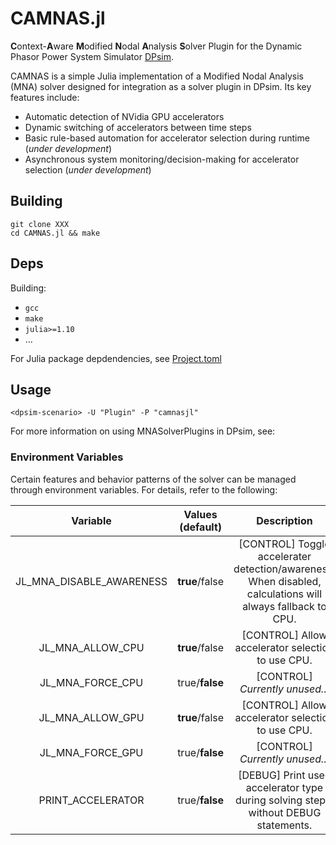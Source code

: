 # CAMNAS.jl

**C**ontext-**A**ware **M**odified **N**odal **A**nalysis **S**olver Plugin for the Dynamic Phasor Power System Simulator [DPsim](https://github.com/sogno-platform/dpsim).

CAMNAS is a simple Julia implementation of a Modified Nodal Analysis (MNA) solver designed for integration as a solver plugin in DPsim.
Its key features include:
- Automatic detection of NVidia GPU accelerators
- Dynamic switching of accelerators between time steps
- Basic rule-based automation for accelerator selection during runtime (*under development*)
- Asynchronous system monitoring/decision-making for accelerator selection (*under development*)

## Building
```
git clone XXX
cd CAMNAS.jl && make
```

## Deps
Building:
- `gcc`
- `make`
- `julia>=1.10`
- ...

For Julia package depdendencies, see [Project.toml](CAMNAS/Project.toml#6)

## Usage

```
<dpsim-scenario> -U "Plugin" -P "camnasjl"
```

For more information on using MNASolverPlugins in DPsim, see: 

### Environment Variables
Certain features and behavior patterns of the solver can be managed through environment variables. For details, refer to the following:

| Variable | Values (**default**) | Description | 
| :--: | :--: | :--: |
|JL_MNA_DISABLE_AWARENESS|**true**/false| [CONTROL] Toggle accelerater detection/awareness. When disabled, calculations will always fallback to CPU.|
|JL_MNA_ALLOW_CPU|**true**/false| [CONTROL] Allow accelerator selection to use CPU. |
|JL_MNA_FORCE_CPU|true/**false**|[CONTROL] *Currently unused...* |
|JL_MNA_ALLOW_GPU|**true**/false|[CONTROL] Allow accelerator selection to use CPU. |
|JL_MNA_FORCE_GPU|true/**false**|[CONTROL] *Currently unused...*|
|PRINT_ACCELERATOR|true/**false**|[DEBUG] Print used accelerator type during solving steps, without DEBUG statements.|